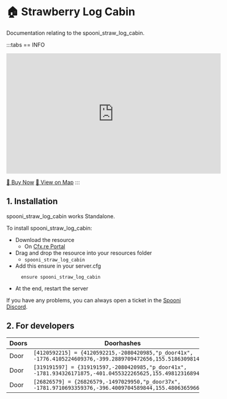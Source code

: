 # 🏠 Strawberry Log Cabin
Documentation relating to the spooni_straw_log_cabin.

:::tabs
== INFO
<iframe width="560" height="315" src="https://www.youtube.com/embed/2rzReaZ3FbI?si=WijifwEBV3uUivdh" frameborder="0" allow="accelerometer; autoplay; clipboard-write; encrypted-media; gyroscope; picture-in-picture; web-share" referrerpolicy="strict-origin-when-cross-origin" allowfullscreen></iframe>

<a href="https://spooni-mapping.tebex.io/package/6988080" class="button-buy">🛒 Buy Now</a>
<a href="https://spooni.de/rdr2/?m=house231" class="button-map">📍 View on Map</a>
:::

## 1. Installation
spooni_straw_log_cabin works Standalone.  

To install spooni_straw_log_cabin:
- Download the resource
  - On [Cfx.re Portal](https://portal.cfx.re/)
- Drag and drop the resource into your resources folder
  - `spooni_straw_log_cabin`
- Add this ensure in your server.cfg
  ```
    ensure spooni_straw_log_cabin
  ```
- At the end, restart the server

If you have any problems, you can always open a ticket in the [Spooni Discord](https://discord.gg/spooni).

## 2. For developers
| Doors                     | Doorhashes
|---------------------------|----------------------------------------------------------------------------------|
| Door                      | `[4120592215] = {4120592215,-2080420985,"p_door41x", -1776.4105224609376,-399.2889709472656,155.5186309814453}`
| Door                      | `[319191597] = {319191597,-2080420985,"p_door41x", -1781.934326171875,-401.0455322265625,155.4981231689453}`
| Door                      | `[26826579] = {26826579,-1497029950,"p_door37x", -1781.9710693359376,-396.4009704589844,155.4806365966797}`